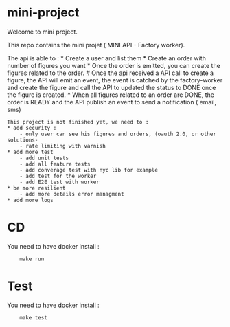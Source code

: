 # mini-project
Welcome to mini project.

This repo contains the mini projet ( MINI API - Factory worker).

The api is able to :
    * Create a user and list them
    * Create an order with number of figures you want
    * Once the order is emitted, you can create the figures related to the order.
    # Once the api received a API call to create a figure, the API will emit an event, the event is catched by the factory-worker   and create the figure and call the API to updated the status to DONE once the figure is created.
    * When all figures related to an order are DONE, the order is READY and the API publish an event to send a notification ( email, sms)

    This project is not finished yet, we need to :
    * add security : 
        - only user can see his figures and orders, (oauth 2.0, or other solutions-
        - rate limiting with varnish
    * add more test
        - add unit tests
        - add all feature tests
        - add converage test with nyc lib for example
        - add test for the worker
        - add E2E test with worker
    * be more resilient
        - add more details error managment
    * add more logs


# CD
You need to have docker install :
```
    make run 
````
# Test
You need to have docker install :
```
    make test 
````


